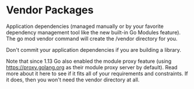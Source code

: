 # Vendor Packages
Application dependencies (managed manually or by your favorite 
dependency management tool like the new built-in Go Modules feature). 
The go mod vendor command will create the /vendor directory for you.

Don't commit your application dependencies if you are building a library.

Note that since 1.13 Go also enabled the module proxy feature 
(using https://proxy.golang.org as their module proxy server by default). 
Read more about it here to see if it fits all of your requirements and constraints. 
If it does, then you won't need the vendor directory at all.
